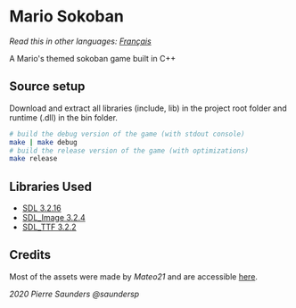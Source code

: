# Mario Sokoban

*Read this in other languages: [Français](README.fr.md)*

A Mario's themed sokoban game built in C++

## Source setup

Download and extract all libraries (include, lib) in the project root folder and runtime (.dll) in the bin folder.

```bash
# build the debug version of the game (with stdout console)
make | make debug
# build the release version of the game (with optimizations)
make release
```

## Libraries Used

- [SDL 3.2.16](https://www.libsdl.org)
- [SDL_Image 3.2.4](https://www.libsdl.org/projects/SDL_image/)
- [SDL_TTF 3.2.2](https://www.libsdl.org/projects/SDL_ttf/)

## Credits

Most of the assets were made by _Mateo21_ and are accessible [here](http://sdz.tdct.org/sdz/apprenez-a-programmer-en-c.html#TPMarioSokoban).

*2020 Pierre Saunders @saundersp*
